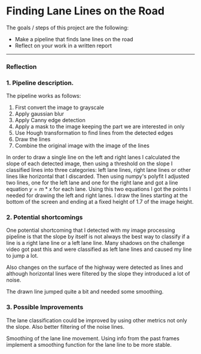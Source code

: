 # Finding Lane Lines on the Road

The goals / steps of this project are the following:
* Make a pipeline that finds lane lines on the road
* Reflect on your work in a written report


[//]: # (Image References)

[image1]: ./examples/grayscale.jpg "Grayscale"

---

### Reflection

### 1. Pipeline description.

The pipeline works as follows:
1. First convert the image to grayscale
2. Apply gaussian blur
3. Apply Canny edge detection
4. Apply a mask to the image keeping the part we are interested in only
5. Use Hough transformation to find lines from the detected edges
6. Draw the lines
7. Combine the original image with the image of the lines

In order to draw a single line on the left and right lanes I calculated the slope of each detected image, then using a threshold on the slope I classified lines into three categories: left lane lines, right lane lines or other lines like horizontal that I discarded.
Then using numpy's polyfit I adjusted two lines, one for the left lane and one for the right lane and got a line equation $y = m*x$ for each lane. Using this two equations I got the points I needed for drawing the left and right lanes. I draw the lines starting at the bottom of the screen and ending at a fixed height of 1.7 of the image height.

### 2. Potential shortcomings

One potential shortcoming that I detected with my image processing pipeline is that the slope by itself is not always the best way to classify if a line is a right lane line or a left lane line. Many shadows on the challenge video got past this and were classified as left lane lines and caused my line to jump a lot.

Also changes on the surface of the highway were detected as lines and although horizontal lines were filtered by the slope they introduced a lot of noise.

The drawn line jumped quite a bit and needed some smoothing.


### 3. Possible Improvements

The lane classification could be improved by using other metrics not only the slope. Also better filtering of the noise lines.

Smoothing of the lane line movement. Using info from the past frames implement a smoothing function for the lane line to be more stable.
